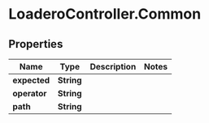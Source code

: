 # LoaderoController.Common

## Properties
Name | Type | Description | Notes
------------ | ------------- | ------------- | -------------
**expected** | **String** |  | 
**operator** | **String** |  | 
**path** | **String** |  | 
